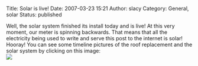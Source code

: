 Title: Solar is live!
Date: 2007-03-23 15:21
Author: slacy
Category: General, solar
Status: published

Well, the solar system finished its install today and is live! At this
very moment, our meter is spinning backwards. That means that all the
electricity being used to write and serve this post to the internet is
solar! Hooray! You can see some timeline pictures of the roof
replacement and the solar system by clicking on this image:  
[![](http://slacy.com/gallery/d/82524-2/img_4460.jpg)](http://slacy.com/gallery/v/2007/solar_install/)
